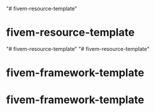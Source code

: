 "# fivem-resource-template" 
# fivem-resource-template
"# fivem-resource-template" 
"# fivem-resource-template" 
# fivem-framework-template
# fivem-framework-template
